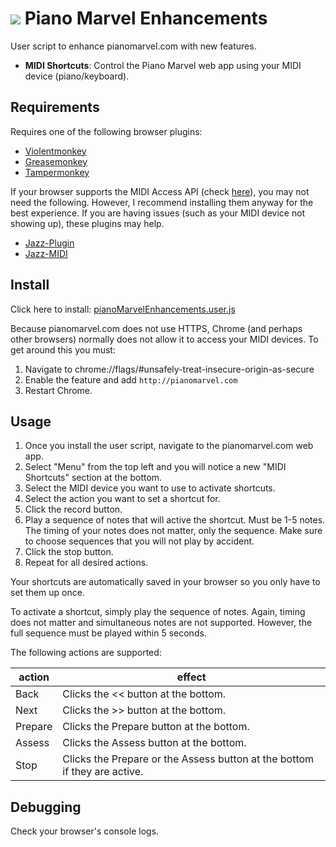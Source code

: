 # ![](icon.ico) Piano Marvel Enhancements

User script to enhance pianomarvel.com with new features.

- **MIDI Shortcuts**: Control the Piano Marvel web app using your MIDI device (piano/keyboard).


## Requirements

Requires one of the following browser plugins:
  - [Violentmonkey](https://violentmonkey.github.io/)
  - [Greasemonkey](https://addons.mozilla.org/en-US/firefox/addon/greasemonkey/)
  - [Tampermonkey](https://www.tampermonkey.net/)

If your browser supports the MIDI Access API (check [here](https://developer.mozilla.org/en-US/docs/Web/API/MIDIAccess#Browser_compatibility)), you may not need the following. However, I recommend installing them anyway for the best experience. If you are having issues (such as your MIDI device not showing up), these plugins may help.
- [Jazz-Plugin](https://jazz-soft.net/download/Jazz-Plugin/)
- [Jazz-MIDI](https://jazz-soft.net/download/#jazzmidi)


## Install

Click here to install: [pianoMarvelEnhancements.user.js](https://github.com/yo1dog/piano-marvel-enhancements/raw/master/src/pianoMarvelEnhancements.user.js)

Because pianomarvel.com does not use HTTPS, Chrome (and perhaps other browsers) normally does not allow it to access your MIDI devices. To get around this you must:
1. Navigate to chrome://flags/#unsafely-treat-insecure-origin-as-secure
2. Enable the feature and add `http://pianomarvel.com`
3. Restart Chrome.


## Usage

1. Once you install the user script, navigate to the pianomarvel.com web app.
2. Select "Menu" from the top left and you will notice a new "MIDI Shortcuts" section at the bottom.
3. Select the MIDI device you want to use to activate shortcuts.
4. Select the action you want to set a shortcut for.
5. Click the record button.
6. Play a sequence of notes that will active the shortcut. Must be 1-5 notes. The timing of your notes does not matter, only the sequence. Make sure to choose sequences that you will not play by accident.
7. Click the stop button.
8. Repeat for all desired actions.

Your shortcuts are automatically saved in your browser so you only have to set them up once.

To activate a shortcut, simply play the sequence of notes. Again, timing does not matter and simultaneous notes are not supported. However, the full sequence must be played within 5 seconds.

The following actions are supported:

action  | effect
--------|-------
Back    | Clicks the << button at the bottom.
Next    | Clicks the >> button at the bottom.
Prepare | Clicks the Prepare button at the bottom.
Assess  | Clicks the Assess button at the bottom.
Stop    | Clicks the Prepare or the Assess button at the bottom if they are active.


## Debugging

Check your browser's console logs.